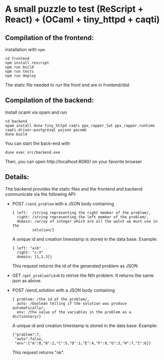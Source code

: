 # A small puzzle to test (ReScript + React) + (OCaml + tiny_httpd + caqti)

## Compilation of the frontend:

installation with `npm`:
```
cd frontend
npm install rescript
npm run build
npm run tests
npm run deploy
```

The static file needed to run the front end are in frontend/dist

## Compilation of the backend:

Install ocaml via opam and run
```
cd backend
opam install dune tiny_httpd caqti ppx_rapper_lwt ppx_rapper.runtime caqti-driver-postgresql yojson pacomb
dune build
```

You can start the back-end with
```
dune exec src/backend.exe
```

Then, you can open http://localhost:8080/ on your favorite browser

## Details:

The backend provides the static files and the frontend and backend communicate
via the following API:

- POST `/send_problem` with a JSON body containing
  ```
  { left:  /string representing the right member of the problem/,
    right: /string representing the left member of the problem/,
    domain: /array of integer which are all the walut we must use in the
           solution/}
  ```
  A unique id and creation timestamp is stored in the data base.
  Example:
  ```
  { left: "a+b"
    right: "c-3"
    domain; [1,2,3]}
  ```
  This request returns the id of the generated problem as JSON

- GET `/get_problem?id=N`
  to retrive the Nth problem. It returns the same json as above.

- POST /send_solution with a JSON body containing
  ```
  { problem: /the id of the problem/,
    auto: /boolean telling if the solution was produce automatically/,
	env: /the value of the variables in the problem as a dictionnary/}
  ```
  A unique id and creation timestamp is stored in the data base.
  Example:
  ```
  {"problem":7,
   "auto":false,
   "env":{"A":8,"B":2,"C":5,"D":1,"E":4,"F":9,"G":3,"H":7,"I":6}}
  ```
  This request returns "ok".
